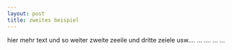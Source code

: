 ```yaml
---
layout: post
title: zweites beispiel
---
```

hier mehr text und so weiter  zweite zeeile  und dritte zeiele  usw....  ...   ....  ...  ...
